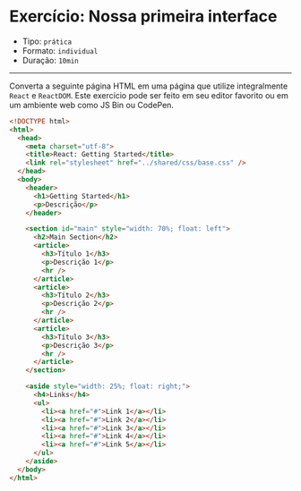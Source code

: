 # Exercício: Nossa primeira interface

* Tipo: `prática`
* Formato: `individual`
* Duração: `10min`

***

Converta a seguinte página HTML em uma página que utilize integralmente `React` e `ReactDOM`. Este exercício pode ser feito em seu editor favorito ou em um ambiente web como JS Bin ou CodePen.

```html
<!DOCTYPE html>
<html>
  <head>
    <meta charset="utf-8">
    <title>React: Getting Started</title>
    <link rel="stylesheet" href="../shared/css/base.css" />
  </head>
  <body>
    <header>
      <h1>Getting Started</h1>
      <p>Descrição</p>
    </header>

    <section id="main" style="width: 70%; float: left">
      <h2>Main Section</h2>
      <article>
        <h3>Título 1</h3>
        <p>Descrição 1</p>
        <hr />
      </article>
      <article>
        <h3>Título 2</h3>
        <p>Descrição 2</p>
        <hr />
      </article>
      <article>
        <h3>Título 3</h3>
        <p>Descrição 3</p>
        <hr />
      </article>
    </section>

    <aside style="width: 25%; float: right;">
      <h4>Links</h4>
      <ul>
        <li><a href="#">Link 1</a></li>
        <li><a href="#">Link 2</a></li>
        <li><a href="#">Link 3</a></li>
        <li><a href="#">Link 4</a></li>
        <li><a href="#">Link 5</a></li>
      </ul>
    </aside>
  </body>
</html>
```
